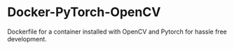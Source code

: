 # Docker-PyTorch-OpenCV

Dockerfile for a container installed with OpenCV and Pytorch for hassle free development.
